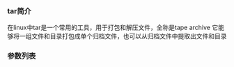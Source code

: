 ### tar简介
在linux中tar是一个常用的工具，用于打包和解压文件，全称是tape archive
它能够将一组文件和目录打包成单个归档文件，也可以从归档文件中提取出文件和目录

### 参数列表
